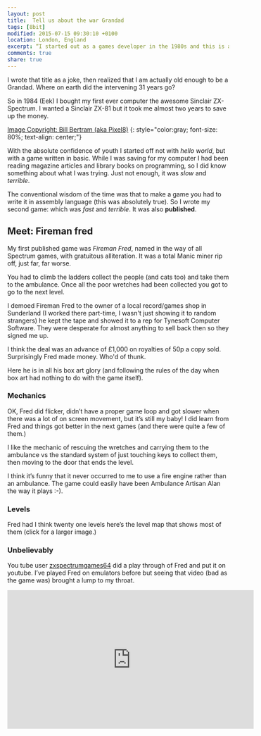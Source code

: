 ```yaml
---
layout: post
title:  Tell us about the war Grandad
tags: [8bit]
modified: 2015-07-15 09:30:10 +0100
location: London, England
excerpt: “I started out as a games developer in the 1980s and this is about that.”
comments: true
share: true
---
```


I wrote that title as a joke, then realized that I am actually old enough to be a Grandad. Where on earth did the intervening 31 years go?

So in 1984 (Eek) I bought my first ever computer the awesome Sinclair ZX-Spectrum. I wanted a Sinclair ZX-81 but it took me almost two years to save up the money.


<div class="dbImg speccy centeredImg" data-src="2015-09-18/speccy.jpg" title="Image Copyright: Bill Bertram (aka Pixel8)" ></div>

[Image Copyright: Bill Bertram (aka Pixel8)][1]
{: style="color:gray; font-size: 80%; text-align: center;"}

With the absolute confidence of youth I started off not with *hello world*, but with a game written in basic. While I was saving for my computer I had been reading magazine articles and library books on programming, so I did know something about what I was trying. Just not enough, it was *slow* and *terrible*.

The conventional wisdom of the time was that to make a game you had to write it in assembly language (this was absolutely true). So I wrote my second game: which was *fast* and *terrible*. It was also **published**.

## Meet: Fireman fred

My first published game was *Fireman Fred*, named in the way of all Spectrum games, with gratuitous alliteration. It was a total Manic miner rip off, just far, far worse.

<div class="dbImg centeredImg" data-src="2015-09-18/FiremanFred.gif" ></div>


You had to climb the ladders collect the people (and cats too) and take them to the ambulance. Once all the poor wretches had been collected you got to go to the next level. 

I demoed Fireman Fred to the owner of a local record/games shop in Sunderland (I worked there part-time, I wasn't just showing it to random strangers) he kept the tape and showed it to a rep for Tynesoft Computer Software. They were desperate for almost anything to sell back then so they signed me up. 

<div class="dbImg centeredImg" data-src="2015-09-18/loading-screen.gif" ></div>


I think the deal was an advance of £1,000 on royalties of 50p a copy sold. Surprisingly Fred made money. Who'd of thunk.

Here he is in all his box art glory (and following the rules of the day when box art had nothing to do with the game itself).

<div class="dbImg centeredImg" data-src="2015-09-18/cassette-inlay.jpg" ></div>

### Mechanics

OK, Fred did flicker, didn’t have a proper game loop and got slower when there was a lot of on screen movement, but it’s still my baby! I did learn from Fred and things got better in the next games (and there were quite a few of them.)

I like the mechanic of rescuing the wretches and carrying them to the ambulance vs the standard system of just touching keys to collect them, then moving to the door that ends the level.

I think it’s funny that it never occurred to me to use a fire engine rather than an ambulance. The game could easily have been Ambulance Artisan Alan the way it plays :-).

### Levels

Fred had I think twenty one levels here’s the level map that shows most of them (click for a larger image.)

<div class="dbImg centeredImg zoom50" data-src="2015-09-18/level-map.png" ></div>

### Unbelievably 

You tube user [zxspectrumgames64][2] did a play through of Fred and put it on youtube. I’ve played Fred on emulators before but seeing that video (bad as the game was) brought a lump to my throat.

<iframe width="560" height="315" src="http://www.youtube.com/embed/t4LkLHSqbj8" frameborder="0"> </iframe>








[1]: http://en.wikipedia.org/wiki/User:Pixel8
[2]: https://www.youtube.com/channel/UC_dvo6BqXid0v470tVDseOA
